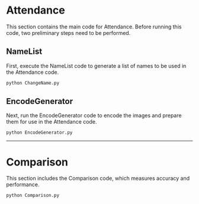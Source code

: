 
# Attendance

This section contains the main code for Attendance. Before running this code, two preliminary steps need to be performed.

## NameList

First, execute the NameList code to generate a list of names to be used in the Attendance code.

```bash
python ChangeName.py
```

## EncodeGenerator

Next, run the EncodeGenerator code to encode the images and prepare them for use in the Attendance code.

```bash
python EncodeGenerator.py
```

---

# Comparison

This section includes the Comparison code, which measures accuracy and performance.

```bash
python Comparison.py
```
